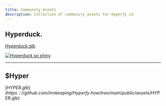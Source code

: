 ```yaml
---
title: Community Assets
description: Collection of community assets for Hyperfy v2.
---
```



## Hyperduck.

[Hyperduck.glb](https://github.com/Innkeeping/Hyperfy.how/tree/main/public/assets/hyperduck.glb)


<script type="module" src="https://unpkg.com/@google/model-viewer/dist/model-viewer.min.js"></script>

<model-viewer src="/assets/hyperduck.glb" alt="Hyperduck" camera-controls auto-rotate width="1600" height="1200"></model-viewer>

[![Hyperduck so shiny](/assets/hyperduck.webp)](/assets/hyperduck.webp)

---

## $Hyper

[$HYPER.glb](https://github.com/Innkeeping/Hyperfy.how/tree/main/public/assets/$HYPER.glb)


<model-viewer src="/assets/$HYPER.glb" alt="$Hyper" camera-controls auto-rotate width="1600" height="1200"></model-viewer>